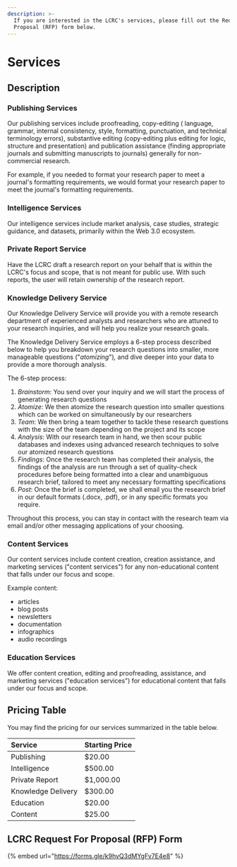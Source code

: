 ```yaml
---
description: >-
  If you are interested in the LCRC's services, please fill out the Request for
  Proposal (RFP) form below.
---
```


# Services

## Description

### Publishing Services

Our publishing services include proofreading, copy-editing \( language, grammar, internal consistency, style, formatting, punctuation, and technical terminology errors\), substantive editing \(copy-editing plus editing for logic, structure and presentation\) and publication assistance \(finding appropriate journals and submitting manuscripts to journals\) generally for non-commercial research. 

For example, if you needed to format your research paper to meet a journal's formatting requirements, we would format your research paper to meet the journal's formatting requirements. 

### Intelligence Services

Our intelligence services include market analysis, case studies, strategic guidance, and datasets, primarily within the Web 3.0 ecosystem. 

### Private Report Service

Have the LCRC draft a research report on your behalf that is within the LCRC's focus and scope, that is not meant for public use. With such reports, the user will retain ownership of the research report.

### Knowledge Delivery Service

Our Knowledge Delivery Service will provide you with a remote research department of experienced analysts and researchers who are attuned to your research inquiries, and will help you realize your research goals. 

The Knowledge Delivery Service employs a 6-step process described below to help you breakdown your research questions into smaller, more manageable questions \("_atomizing_"\)_,_ and dive deeper into your data to provide a more thorough analysis. 

The 6-step process:

1. _Brainstorm_: You send over your inquiry and we will start the process of generating research questions
2. _Atomize_: We then atomize the research question into smaller questions which can be worked on simultaneously by our researchers 
3. _Team_: We then bring a team together to tackle these research questions with the size of the team depending on the project and its scope
4. _Analysis_: With our research team in hand, we then scour public databases and indexes using advanced research techniques to solve our atomized research questions
5. _Findings_: Once the research team has completed their analysis, the findings of the analysis are run through a set of  quality-check procedures before being formatted into a clear and unambiguous research brief, tailored to meet any necessary formatting specifications 
6. _Post_: Once the brief is completed, we shall email you the research brief in our default formats \(.docx, .pdf\),  or in any specific formats you require.

Throughout this process, you can stay in contact with the research team via email and/or other messaging applications of your choosing. 

### Content Services

Our content services include content creation, creation assistance, and marketing services \("content services"\) for any non-educational content that falls under our focus and scope.

Example content:

* articles
* blog posts
* newsletters
* documentation
* infographics
* audio recordings

### Education Services

We offer content creation, editing and proofreading, assistance, and marketing services \("education services"\) for educational content that falls under our focus and scope. 

## Pricing Table

You may find the pricing for our services summarized in the table below.

| Service | Starting Price  |
| :--- | :--- |
| Publishing | $20.00 |
| Intelligence | $500.00 |
| Private Report | $1,000.00 |
| Knowledge Delivery | $300.00 |
| Education | $20.00  |
| Content | $25.00 |

## LCRC Request For Proposal \(RFP\) Form

{% embed url="https://forms.gle/k9hvQ3dMYgFv7E4e8" %}







